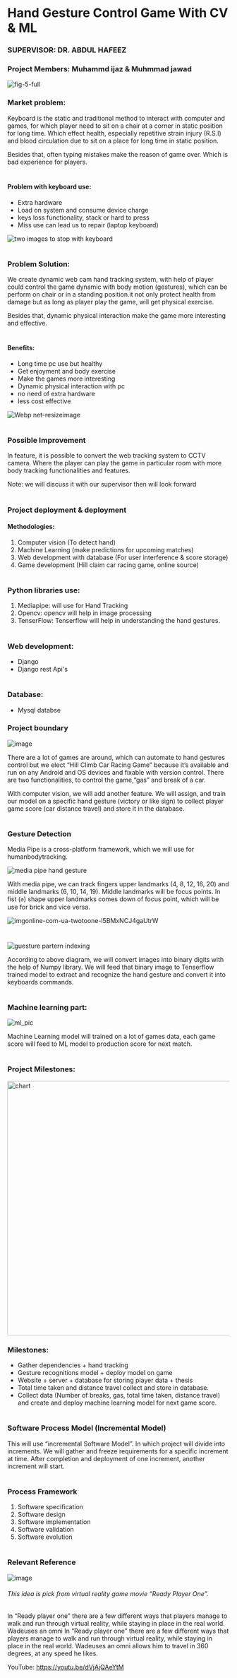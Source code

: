 # Hand Gesture Control Game With CV & ML

### SUPERVISOR: DR. ABDUL HAFEEZ
### Project Members: Muhammd ijaz & Muhmmad jawad

![fig-5-full](https://user-images.githubusercontent.com/75518471/145942424-2eed386c-66f3-4f40-b63a-b10e8928989d.png)




### Market problem:
Keyboard is the static and traditional method to interact with computer and games, for which player need to sit on a chair at a corner in static position for long time. Which effect health, especially repetitive strain injury (R.S.I) and blood circulation due to sit on a place
for long time in static position.

Besides that, often typing mistakes make the reason of game over. Which is bad experience for players.
#

#### Problem with keyboard use:
- Extra hardware
- Load on system and consume device charge
- keys loss functionality, stack or hard to press
- Miss use can lead us to repair (laptop keyboard)

![two images to stop with keyboard](https://user-images.githubusercontent.com/75518471/145939296-9791f9ba-4b1f-40be-8dea-ec7713f8dada.jpg)


#
### Problem Solution:
We create dynamic web cam hand tracking system, with help of player could control the game dynamic with body motion (gestures), which can be perform on chair or in a standing position.it not only protect health from damage but as long as player play the game, will get physical exercise.

Besides that, dynamic physical interaction make the game more interesting and effective.
#

#### Benefits:
- Long time pc use but healthy
- Get enjoyment and body exercise
- Make the games more interesting
- Dynamic physical interaction with pc
- no need of extra hardware
- less cost effective

![Webp net-resizeimage](https://user-images.githubusercontent.com/75518471/145939994-86f1d4a6-fe0d-4bb5-bb03-74cc7c6fe99f.png)

#

### Possible Improvement
In feature, it is possible to convert the web tracking system to CCTV camera.
Where the player can play the game in particular room with more body tracking
functionalities and features.

Note: we will discuss it with our supervisor then will look forward
#

### Project deployment & deployment
#### Methodologies:
1. Computer vision (To detect hand)
2. Machine Learning (make predictions for upcoming matches)
3. Web development with database (For user interference & score storage)
4. Game development (Hill claim car racing game, online source)
#

### Python libraries use:
1. Mediapipe: will use for Hand Tracking
2. Opencv: opencv will help in image processing
3. TenserFlow: Tenserflow will help in understanding the hand gestures.
#

### Web development:
- Django
- Django rest Api's
#

### Database:
- Mysql databse

### Project boundary

![image](https://user-images.githubusercontent.com/75518471/145896064-f3e44bcf-e460-49b9-9555-7a8400d2a31b.png)

There are a lot of games are around, which can automate to hand gestures control but we elect “Hill Climb Car Racing Game” because it’s available and run on any Android and OS devices and fixable with version control. There are two functionalities, to control the game,“gas” and break of a car.

With computer vision, we will add another feature. We will assign, and train our model on a specific hand gesture (victory or like sign) to collect player game score (car distance travel) and store it in the database.
#

### Gesture Detection

Media Pipe is a cross-platform framework, which we will use for humanbodytracking.

![media pipe hand gesture](https://user-images.githubusercontent.com/75518471/145894618-f1b3ce57-ba71-4d3d-acd2-df79b9430252.png)


With media pipe, we can track fingers upper landmarks (4, 8, 12, 16,
20) and middle landmarks (6, 10, 14, 19). Middle landmarks will be
focus points. In fist (✊) shape upper landmarks comes down of focus
point, which will be use for brick and vice versa.

![imgonline-com-ua-twotoone-l5BMxNCJ4gaUtrW](https://user-images.githubusercontent.com/75518471/145945315-8cb61f05-3115-4368-8d9e-7d61144a50c8.jpg)

#

![guesture partern indexing](https://user-images.githubusercontent.com/75518471/145945354-bc02657c-b53a-4296-85fe-02d801c8a0e9.jpg)



According to above diagram, we will convert images into binary digits with the help of Numpy library. We will feed that binary image to Tenserflow trained model to extract and recognize the hand gesture and convert it into keyboards commands.
#

### Machine learning part:
![ml_pic](https://user-images.githubusercontent.com/75518471/145895785-a0c2e6c2-9f79-488a-888a-9c5630bdf056.png)


Machine Learning model will trained on a lot of games data, each game score
will feed to ML model to production score for next match.
#

### Project Milestones:
<img width="576" alt="chart" src="https://user-images.githubusercontent.com/75518471/145895511-a73cdb36-e801-4f7d-bf97-67b98116b6cf.png">

### Milestones:
-  Gather dependencies + hand tracking
-  Gesture recognitions model + deploy model on game
-  Website + server + database for storing player data + thesis
-  Total time taken and distance travel collect and store in database.
-  Collect data (Number of breaks, gas, total time taken, distance travel) and create and deploy machine learning model for next game score.
#

### Software Process Model (Incremental Model)
This will use “incremental Software Model”. In which project will divide into
increments. We will gather and freeze requirements for a specific increment
at time. After completion and deployment of one increment, another
increment will start.
#

### Process Framework
1. Software specification
2. Software design
3. Software implementation
4. Software validation
5. Software evolution
#

### Relevant Reference
![image](https://user-images.githubusercontent.com/75518471/145895579-fa69c8ce-9e71-413d-8e5d-8b14342cfdc8.png)

###### This idea is pick from virtual reality game movie “Ready Player One”.
In “Ready player one” there are a few different ways that players manage to walk and run through virtual reality, while staying in place in the real world. Wadeuses an omni In “Ready player one” there are a few different ways that players manage to walk and run through virtual reality, while staying in place in the real world. Wadeuses an omni allows him to travel in 360 degrees, at any speed he likes.

YouTube: https://youtu.be/dVjAjQAeYtM
